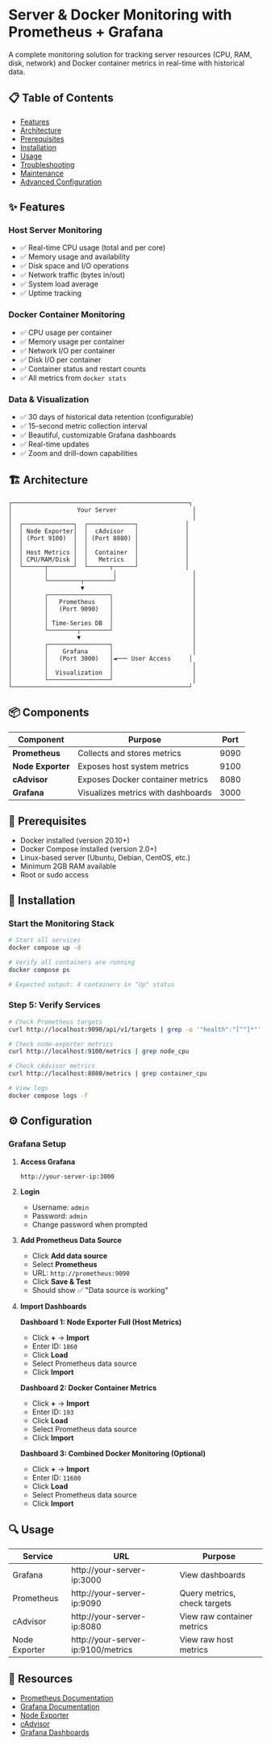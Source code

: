 # Server & Docker Monitoring with Prometheus + Grafana

A complete monitoring solution for tracking server resources (CPU, RAM, disk, network) and Docker container metrics in real-time with historical data.

## 📋 Table of Contents

- [Features](#features)
- [Architecture](#architecture)
- [Prerequisites](#prerequisites)
- [Installation](#installation)
- [Usage](#usage)
- [Troubleshooting](#troubleshooting)
- [Maintenance](#maintenance)
- [Advanced Configuration](#advanced-configuration)

## ✨ Features

### Host Server Monitoring
- ✅ Real-time CPU usage (total and per core)
- ✅ Memory usage and availability
- ✅ Disk space and I/O operations
- ✅ Network traffic (bytes in/out)
- ✅ System load average
- ✅ Uptime tracking

### Docker Container Monitoring
- ✅ CPU usage per container
- ✅ Memory usage per container
- ✅ Network I/O per container
- ✅ Disk I/O per container
- ✅ Container status and restart counts
- ✅ All metrics from `docker stats`

### Data & Visualization
- ✅ 30 days of historical data retention (configurable)
- ✅ 15-second metric collection interval
- ✅ Beautiful, customizable Grafana dashboards
- ✅ Real-time updates
- ✅ Zoom and drill-down capabilities

## 🏗️ Architecture

```
┌─────────────────────────────────────────────────┐
│                  Your Server                     │
│                                                  │
│  ┌──────────────┐  ┌─────────────┐             │
│  │ Node Exporter│  │  cAdvisor   │             │
│  │ (Port 9100)  │  │ (Port 8080) │             │
│  │              │  │             │             │
│  │ Host Metrics │  │  Container  │             │
│  │ CPU/RAM/Disk │  │   Metrics   │             │
│  └──────┬───────┘  └──────┬──────┘             │
│         │                  │                     │
│         └─────────┬────────┘                     │
│                   ▼                              │
│         ┌─────────────────┐                      │
│         │   Prometheus    │                      │
│         │   (Port 9090)   │                      │
│         │                 │                      │
│         │ Time-Series DB  │                      │
│         └────────┬────────┘                      │
│                  ▼                               │
│         ┌─────────────────┐                      │
│         │    Grafana      │                      │
│         │   (Port 3000)   │◄─── User Access     │
│         │                 │                      │
│         │  Visualization  │                      │
│         └─────────────────┘                      │
└─────────────────────────────────────────────────┘
```

## 📦 Components

| Component | Purpose | Port |
|-----------|---------|------|
| **Prometheus** | Collects and stores metrics | 9090 |
| **Node Exporter** | Exposes host system metrics | 9100 |
| **cAdvisor** | Exposes Docker container metrics | 8080 |
| **Grafana** | Visualizes metrics with dashboards | 3000 |

## 🔧 Prerequisites

- Docker installed (version 20.10+)
- Docker Compose installed (version 2.0+)
- Linux-based server (Ubuntu, Debian, CentOS, etc.)
- Minimum 2GB RAM available
- Root or sudo access

## 🚀 Installation
### Start the Monitoring Stack

```bash
# Start all services
docker compose up -d

# Verify all containers are running
docker compose ps

# Expected output: 4 containers in "Up" status
```

### Step 5: Verify Services

```bash
# Check Prometheus targets
curl http://localhost:9090/api/v1/targets | grep -o '"health":"[^"]*"'

# Check node-exporter metrics
curl http://localhost:9100/metrics | grep node_cpu

# Check cAdvisor metrics
curl http://localhost:8080/metrics | grep container_cpu

# View logs
docker compose logs -f
```

## ⚙️ Configuration

### Grafana Setup

1. **Access Grafana**
   ```
   http://your-server-ip:3000
   ```

2. **Login**
   - Username: `admin`
   - Password: `admin`
   - Change password when prompted

3. **Add Prometheus Data Source**
   - Click **Add data source**
   - Select **Prometheus**
   - URL: `http://prometheus:9090`
   - Click **Save & Test**
   - Should show ✅ "Data source is working"

4. **Import Dashboards**

   **Dashboard 1: Node Exporter Full (Host Metrics)**
   - Click **+** → **Import**
   - Enter ID: `1860`
   - Click **Load**
   - Select Prometheus data source
   - Click **Import**

   **Dashboard 2: Docker Container Metrics**
   - Click **+** → **Import**
   - Enter ID: `193`
   - Click **Load**
   - Select Prometheus data source
   - Click **Import**

   **Dashboard 3: Combined Docker Monitoring (Optional)**
   - Click **+** → **Import**
   - Enter ID: `11600`
   - Click **Load**
   - Select Prometheus data source
   - Click **Import**

## 🔍 Usage

| Service | URL | Purpose |
|---------|-----|---------|
| Grafana | http://your-server-ip:3000 | View dashboards |
| Prometheus | http://your-server-ip:9090 | Query metrics, check targets |
| cAdvisor | http://your-server-ip:8080 | View raw container metrics |
| Node Exporter | http://your-server-ip:9100/metrics | View raw host metrics |

## 🔗 Resources

- [Prometheus Documentation](https://prometheus.io/docs/)
- [Grafana Documentation](https://grafana.com/docs/)
- [Node Exporter](https://github.com/prometheus/node_exporter)
- [cAdvisor](https://github.com/google/cadvisor)
- [Grafana Dashboards](https://grafana.com/grafana/dashboards/)
